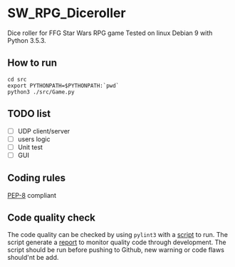 # SW_RPG_Diceroller

Dice roller for FFG Star Wars RPG game
Tested on linux Debian 9 with Python 3.5.3.

## How to run

```commandline
cd src
export PYTHONPATH=$PYTHONPATH:`pwd`
python3 ./src/Game.py
```

## TODO list

+ [ ] UDP client/server
+ [ ] users logic
+ [ ] Unit test
+ [ ] GUI

## Coding rules

[PEP-8](https://www.python.org/dev/peps/pep-0008/) compliant

## Code quality check

The code quality can be checked by using `pylint3` with a [script](./run_code_analysis.sh) to run.
The script generate a [report](code_analysis_report.txt) to monitor quality code through development.
The script should be run before pushing to Github, new warning or code flaws should'nt be add.
